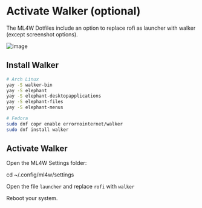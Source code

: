 # Activate Walker (optional)

The ML4W Dotfiles include an option to replace rofi as launcher with walker (except screenshot options).

![image](/walker.jpg)

## Install Walker

```bash
# Arch Linux
yay -S walker-bin
yay -S elephant
yay -S elephant-desktopapplications
yay -S elephant-files
yay -S elephant-menus
```

```bash
# Fedora
sudo dnf copr enable errornointernet/walker
sudo dnf install walker
```

## Activate Walker

Open the ML4W Settings folder:

cd ~/.config/ml4w/settings

Open the file `launcher` and replace `rofi` with `walker`

Reboot your system.
